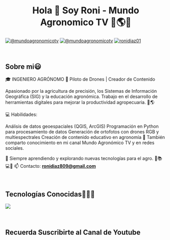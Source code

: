 <h1 align="center">Hola 👋  Soy Roni - Mundo Agronomico TV 🌱🌎🚜 </h1> 

<p align="left">
  <a href="https://www.youtube.com/@mundoagronomicotv" target="blank"><img align="center" src="https://img.shields.io/badge/YouTube-FF0000?style=for-the-badge&logo=youtube&logoColor=white" alt="@mundoagronomicotv"  /></a>
<a href="https://www.tiktok.com/@mundoagronomicotv" target="blank"><img align="center" src="https://img.shields.io/badge/TikTok-000000?style=for-the-badge&logo=tiktok&logoColor=white" alt="@mundoagronomicotv" /></a>
<a href="https://www.linkedin.com/in/ronidiaz01/" target="blank"><img align="center" src="https://img.shields.io/badge/LinkedIn-0077B5?style=for-the-badge&logo=linkedin&logoColor=white" alt="ronidiaz01"/></a>

  </p>
<br>
<h2>Sobre mi😃</h2>
<!--Intro start-->

<p align="left">
🎓 INGENIERO AGRÓNOMO
🌱 Piloto de Drones | Creador de Contenido

Apasionado por la agricultura de precisión, los Sistemas de Información Geográfica (SIG) y la educación agronómica. Trabajo en el desarrollo de herramientas digitales para mejorar la productividad agropecuaria. 🚜🌎

💻 Habilidades:

Análisis de datos geoespaciales (QGIS, ArcGIS)
Programación en Python para procesamiento de datos
Generación de ortofotos con drones RGB y multiespectrales
Creación de contenido educativo en agronomía
📢 También comparto conocimiento en mi canal Mundo Agronómico TV y en redes sociales.

🚀 Siempre aprendiendo y explorando nuevas tecnologías para el agro.
🎥📚 💻📝 
📫 Contacto: **ronidiaz809@gmail.com**
<!--Intro end-->
  </p>
<br>

<h2 >Tecnologías Conocidas👨🏻‍💻</h2>
<!--tech stack icons-->
<p align="left">
  <a href="https://skillicons.dev">
    <img src="https://skillicons.dev/icons?i=py,r,dotnet,html,js,git,github,vscode,arduino,notion&perline=12" />
  </a>
</p>
<br>
<!-------------------------->

<div id="apoyo">
<h2>Recuerda Suscribirte al Canal de Youtube </h2>
  <p align="left">



</p>        
<!--- stats (end) -->
